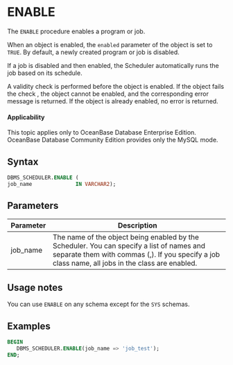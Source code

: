 # ENABLE

The `ENABLE` procedure enables a program or job.

When an object is enabled, the `enabled` parameter of the object is set to `TRUE`. By default, a newly created program or job is disabled.

If a job is disabled and then enabled, the Scheduler automatically runs the job based on its schedule.

A validity check is performed before the object is enabled. If the object fails the check , the object cannot be enabled, and the corresponding error message is returned. If the object is already enabled, no error is returned.

<main id="notice" >
    <h4>Applicability</h4>
    <p>This topic applies only to OceanBase Database Enterprise Edition. OceanBase Database Community Edition provides only the MySQL mode. </p>
  </main>

## Syntax

```sql
DBMS_SCHEDULER.ENABLE (
job_name              IN VARCHAR2);
```

## Parameters

| Parameter | Description |
|------------------|----------------|
| job_name | The name of the object being enabled by the Scheduler. You can specify a list of names and separate them with commas (,). If you specify a job class name, all jobs in the class are enabled. |


## Usage notes

You can use `ENABLE` on any schema except for the `SYS` schemas.

## Examples

```sql
BEGIN
   DBMS_SCHEDULER.ENABLE(job_name => 'job_test');
END;
```
